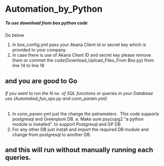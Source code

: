 # Automation_by_Python
##### To use download from box python code 
Do below
1. In box_config.yml pass your Akana Client Id or secret key which is provided to your company.
2. In case there is use of Akana Client ID and secret key please remove them or commet the code(Download_Upload_Files_From Box.py) from line 14 to line 18
## and you are good to Go

###### If you want to run the N no. of SQL functions or queries in your Database use (Automated_fun_sps.py and conn_param.yml)
1. In conn_param.yml just the change the patrameters . This code supports postgresql and Greenplum DB.
  a. Make sure psycopg2 "a python module is installed". to support Postgresql and GP DB 
2. For any other DB just install and import the required DB module and change from postgresql to another DB. 
## and this will run without manually running each queries.
